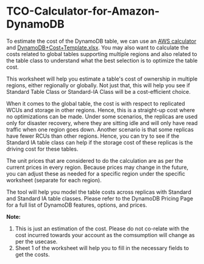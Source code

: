 # TCO-Calculator-for-Amazon-DynamoDB
To estimate the cost of the DynamoDB table, we can use an [AWS calculator](https://calculator.aws/#/) and [DynamoDB+Cost+Template.xlsx](https://github.com/awslabs/amazon-dynamodb-tools?tab=readme-ov-file#cost-template). You may also want to calculate the costs related to global tables supporting multiple regions and also related to the table class to understand what the best selection is to optimize the table cost.

This worksheet will help you estimate a table's cost of ownership in multiple regions, either regionally or globally. Not just that, this will help you see if Standard Table Class or Standard-IA Class will be a cost-efficient choice.

When it comes to the global table, the cost is with respect to replicated WCUs and storage in other regions. Hence, this is a straight-up cost where no optimizations can be made. Under some scenarios, the replicas are used only for disaster recovery, where they are sitting idle and will only have read traffic when one region goes down. Another scenario is that some replicas have fewer RCUs than other regions. Hence, you can try to see if the Standard IA table class can help if the storage cost of these replicas is the driving cost for these tables.

The unit prices that are considered to do the calculation are as per the current prices in every region. Because prices may change in the future, you can adjust these as needed for a specific region under the specific worksheet (separate for each region).

The tool will help you model the table costs across replicas with Standard and Standard IA table classes. Please refer to the DynamoDB Pricing Page for a full list of DynamoDB features, options, and prices. 

**Note:**
1) This is just an estimation of the cost. Please do not co-relate with the cost incurred towards your account as the comsumption will change as per the usecase.
2) Sheet 1 of the worksheet will help you to fill in the necessary fields to get the costs.




